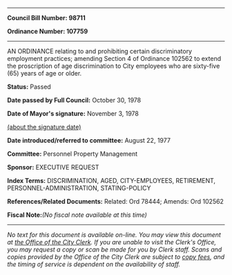 

********

**Council Bill Number: 98711**
   
**Ordinance Number: 107759**
********

 AN ORDINANCE relating to and prohibiting certain discriminatory employment practices; amending Section 4 of Ordinance 102562 to extend the proscription of age discrimination to City employees who are sixty-five (65) years of age or older.

**Status:** Passed
   
**Date passed by Full Council:** October 30, 1978
   
**Date of Mayor's signature:** November 3, 1978
   
[(about the signature date)](/~public/approvaldate.htm)
   
   
   
**Date introduced/referred to committee:** August 22, 1977
   
**Committee:** Personnel Property Management
   
**Sponsor:** EXECUTIVE REQUEST
   
   
**Index Terms:** DISCRIMINATION, AGED, CITY-EMPLOYEES, RETIREMENT, PERSONNEL-ADMINISTRATION, STATING-POLICY

**References/Related Documents:** Related: Ord 78444; Amends: Ord 102562

**Fiscal Note:**_(No fiscal note available at this time)_
********

_No text for this document is available on-line. You may view this document at [the Office of the City Clerk](http://www.seattle.gov/leg/clerk/contactUs.htm). If you are unable to visit the Clerk's Office, you may request a copy or scan be made for you by Clerk staff. Scans and copies provided by the Office of the City Clerk are subject to [copy fees](http://clerk.seattle.gov/~public/clerkfees.htm), and the timing of service is dependent on the availability of staff._

